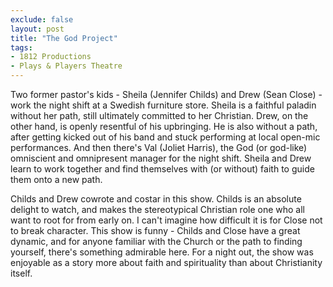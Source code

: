 ```yaml
---
exclude: false
layout: post
title: "The God Project"
tags:
- 1812 Productions
- Plays & Players Theatre
---
```

Two former pastor's kids - Sheila (Jennifer Childs) and Drew (Sean Close) - work the night shift at a Swedish furniture store. Sheila is a faithful paladin without her path, still ultimately committed to her Christian. Drew, on the other hand, is openly resentful of his upbringing. He is also without a path, after getting kicked out of his band and stuck performing at local open-mic performances. And then there's Val (Joliet Harris), the God (or god-like) omniscient and omnipresent manager for the night shift. Sheila and Drew learn to work together and find themselves with (or without) faith to guide them onto a new path.

Childs and Drew cowrote and costar in this show. Childs is an absolute delight to watch, and makes the stereotypical Christian role one who all want to root for from early on. I can't imagine how difficult it is for Close not to break character. This show is funny - Childs and Close have a great dynamic, and for anyone familiar with the Church or the path to finding yourself, there's something admirable here. For a night out, the show was enjoyable as a story more about faith and spirituality than about Christianity itself.  
